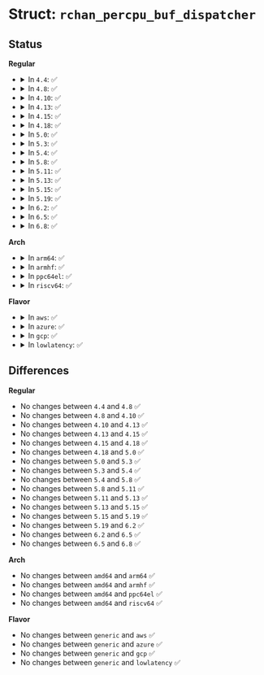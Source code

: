 # Struct: <code>rchan_percpu_buf_dispatcher</code>

## Status
<b>Regular</b>
<ul>
<li>
<details>
<summary>In <code>4.4</code>: ✅</summary>

```c
struct rchan_percpu_buf_dispatcher {
    struct rchan_buf *buf;
    struct dentry *dentry;
};
```
</details>
</li>
<li>
<details>
<summary>In <code>4.8</code>: ✅</summary>

```c
struct rchan_percpu_buf_dispatcher {
    struct rchan_buf *buf;
    struct dentry *dentry;
};
```
</details>
</li>
<li>
<details>
<summary>In <code>4.10</code>: ✅</summary>

```c
struct rchan_percpu_buf_dispatcher {
    struct rchan_buf *buf;
    struct dentry *dentry;
};
```
</details>
</li>
<li>
<details>
<summary>In <code>4.13</code>: ✅</summary>

```c
struct rchan_percpu_buf_dispatcher {
    struct rchan_buf *buf;
    struct dentry *dentry;
};
```
</details>
</li>
<li>
<details>
<summary>In <code>4.15</code>: ✅</summary>

```c
struct rchan_percpu_buf_dispatcher {
    struct rchan_buf *buf;
    struct dentry *dentry;
};
```
</details>
</li>
<li>
<details>
<summary>In <code>4.18</code>: ✅</summary>

```c
struct rchan_percpu_buf_dispatcher {
    struct rchan_buf *buf;
    struct dentry *dentry;
};
```
</details>
</li>
<li>
<details>
<summary>In <code>5.0</code>: ✅</summary>

```c
struct rchan_percpu_buf_dispatcher {
    struct rchan_buf *buf;
    struct dentry *dentry;
};
```
</details>
</li>
<li>
<details>
<summary>In <code>5.3</code>: ✅</summary>

```c
struct rchan_percpu_buf_dispatcher {
    struct rchan_buf *buf;
    struct dentry *dentry;
};
```
</details>
</li>
<li>
<details>
<summary>In <code>5.4</code>: ✅</summary>

```c
struct rchan_percpu_buf_dispatcher {
    struct rchan_buf *buf;
    struct dentry *dentry;
};
```
</details>
</li>
<li>
<details>
<summary>In <code>5.8</code>: ✅</summary>

```c
struct rchan_percpu_buf_dispatcher {
    struct rchan_buf *buf;
    struct dentry *dentry;
};
```
</details>
</li>
<li>
<details>
<summary>In <code>5.11</code>: ✅</summary>

```c
struct rchan_percpu_buf_dispatcher {
    struct rchan_buf *buf;
    struct dentry *dentry;
};
```
</details>
</li>
<li>
<details>
<summary>In <code>5.13</code>: ✅</summary>

```c
struct rchan_percpu_buf_dispatcher {
    struct rchan_buf *buf;
    struct dentry *dentry;
};
```
</details>
</li>
<li>
<details>
<summary>In <code>5.15</code>: ✅</summary>

```c
struct rchan_percpu_buf_dispatcher {
    struct rchan_buf *buf;
    struct dentry *dentry;
};
```
</details>
</li>
<li>
<details>
<summary>In <code>5.19</code>: ✅</summary>

```c
struct rchan_percpu_buf_dispatcher {
    struct rchan_buf *buf;
    struct dentry *dentry;
};
```
</details>
</li>
<li>
<details>
<summary>In <code>6.2</code>: ✅</summary>

```c
struct rchan_percpu_buf_dispatcher {
    struct rchan_buf *buf;
    struct dentry *dentry;
};
```
</details>
</li>
<li>
<details>
<summary>In <code>6.5</code>: ✅</summary>

```c
struct rchan_percpu_buf_dispatcher {
    struct rchan_buf *buf;
    struct dentry *dentry;
};
```
</details>
</li>
<li>
<details>
<summary>In <code>6.8</code>: ✅</summary>

```c
struct rchan_percpu_buf_dispatcher {
    struct rchan_buf *buf;
    struct dentry *dentry;
};
```
</details>
</li>
</ul>
<b>Arch</b>
<ul>
<li>
<details>
<summary>In <code>arm64</code>: ✅</summary>

```c
struct rchan_percpu_buf_dispatcher {
    struct rchan_buf *buf;
    struct dentry *dentry;
};
```
</details>
</li>
<li>
<details>
<summary>In <code>armhf</code>: ✅</summary>

```c
struct rchan_percpu_buf_dispatcher {
    struct rchan_buf *buf;
    struct dentry *dentry;
};
```
</details>
</li>
<li>
<details>
<summary>In <code>ppc64el</code>: ✅</summary>

```c
struct rchan_percpu_buf_dispatcher {
    struct rchan_buf *buf;
    struct dentry *dentry;
};
```
</details>
</li>
<li>
<details>
<summary>In <code>riscv64</code>: ✅</summary>

```c
struct rchan_percpu_buf_dispatcher {
    struct rchan_buf *buf;
    struct dentry *dentry;
};
```
</details>
</li>
</ul>
<b>Flavor</b>
<ul>
<li>
<details>
<summary>In <code>aws</code>: ✅</summary>

```c
struct rchan_percpu_buf_dispatcher {
    struct rchan_buf *buf;
    struct dentry *dentry;
};
```
</details>
</li>
<li>
<details>
<summary>In <code>azure</code>: ✅</summary>

```c
struct rchan_percpu_buf_dispatcher {
    struct rchan_buf *buf;
    struct dentry *dentry;
};
```
</details>
</li>
<li>
<details>
<summary>In <code>gcp</code>: ✅</summary>

```c
struct rchan_percpu_buf_dispatcher {
    struct rchan_buf *buf;
    struct dentry *dentry;
};
```
</details>
</li>
<li>
<details>
<summary>In <code>lowlatency</code>: ✅</summary>

```c
struct rchan_percpu_buf_dispatcher {
    struct rchan_buf *buf;
    struct dentry *dentry;
};
```
</details>
</li>
</ul>

## Differences
<b>Regular</b>
<ul>
<li>
No changes between <code>4.4</code> and <code>4.8</code> ✅
</li>
<li>
No changes between <code>4.8</code> and <code>4.10</code> ✅
</li>
<li>
No changes between <code>4.10</code> and <code>4.13</code> ✅
</li>
<li>
No changes between <code>4.13</code> and <code>4.15</code> ✅
</li>
<li>
No changes between <code>4.15</code> and <code>4.18</code> ✅
</li>
<li>
No changes between <code>4.18</code> and <code>5.0</code> ✅
</li>
<li>
No changes between <code>5.0</code> and <code>5.3</code> ✅
</li>
<li>
No changes between <code>5.3</code> and <code>5.4</code> ✅
</li>
<li>
No changes between <code>5.4</code> and <code>5.8</code> ✅
</li>
<li>
No changes between <code>5.8</code> and <code>5.11</code> ✅
</li>
<li>
No changes between <code>5.11</code> and <code>5.13</code> ✅
</li>
<li>
No changes between <code>5.13</code> and <code>5.15</code> ✅
</li>
<li>
No changes between <code>5.15</code> and <code>5.19</code> ✅
</li>
<li>
No changes between <code>5.19</code> and <code>6.2</code> ✅
</li>
<li>
No changes between <code>6.2</code> and <code>6.5</code> ✅
</li>
<li>
No changes between <code>6.5</code> and <code>6.8</code> ✅
</li>
</ul>
<b>Arch</b>
<ul>
<li>
No changes between <code>amd64</code> and <code>arm64</code> ✅
</li>
<li>
No changes between <code>amd64</code> and <code>armhf</code> ✅
</li>
<li>
No changes between <code>amd64</code> and <code>ppc64el</code> ✅
</li>
<li>
No changes between <code>amd64</code> and <code>riscv64</code> ✅
</li>
</ul>
<b>Flavor</b>
<ul>
<li>
No changes between <code>generic</code> and <code>aws</code> ✅
</li>
<li>
No changes between <code>generic</code> and <code>azure</code> ✅
</li>
<li>
No changes between <code>generic</code> and <code>gcp</code> ✅
</li>
<li>
No changes between <code>generic</code> and <code>lowlatency</code> ✅
</li>
</ul>
